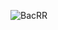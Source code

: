 ![BacRR](https://mir-s3-cdn-cf.behance.net/project_modules/max_1200/4ff07986208593.5d9a654e92f36.gif)
